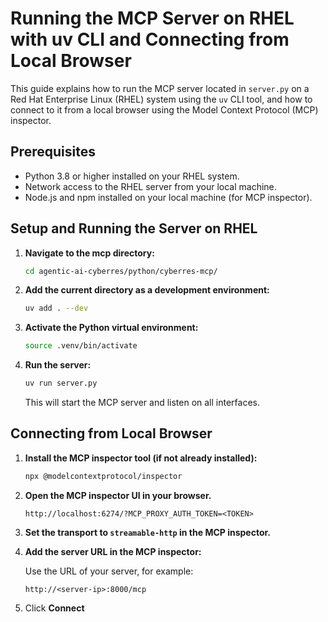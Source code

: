 # Running the MCP Server on RHEL with uv CLI and Connecting from Local Browser

This guide explains how to run the MCP server located in `server.py` on a Red Hat Enterprise Linux (RHEL) system using the `uv` CLI tool, and how to connect to it from a local browser using the Model Context Protocol (MCP) inspector.

## Prerequisites

- Python 3.8 or higher installed on your RHEL system.
- Network access to the RHEL server from your local machine.
- Node.js and npm installed on your local machine (for MCP inspector).

## Setup and Running the Server on RHEL

1. **Navigate to the mcp directory:**

   ```bash
   cd agentic-ai-cyberres/python/cyberres-mcp/
   ```

2. **Add the current directory as a development environment:**

   ```bash
   uv add . --dev
   ```

3. **Activate the Python virtual environment:**

   ```bash
   source .venv/bin/activate
   ```

4. **Run the server:**

   ```bash
   uv run server.py
   ```

   This will start the MCP server and listen on all interfaces.

## Connecting from Local Browser

1. **Install the MCP inspector tool (if not already installed):**

   ```bash
   npx @modelcontextprotocol/inspector
   ```

2. **Open the MCP inspector UI in your browser.**
    ```
    http://localhost:6274/?MCP_PROXY_AUTH_TOKEN=<TOKEN>
    ```

3. **Set the transport to `streamable-http` in the MCP inspector.**

4. **Add the server URL in the MCP inspector:**

   Use the URL of your  server, for example:

   ```
   http://<server-ip>:8000/mcp
   ```

5. Click **Connect**

